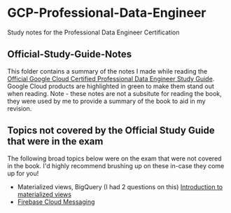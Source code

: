 # GCP-Professional-Data-Engineer
Study notes for the Professional Data Engineer Certification

## Official-Study-Guide-Notes
This folder contains a summary of the notes I made while reading the [Official Google Cloud Certified Professional Data Engineer Study Guide](https://www.amazon.co.uk/Official-Google-Certified-Professional-Engineer/dp/1119618436). Google Cloud products are highlighted in green to make them stand out when reading.
Note - these notes are not a subsitute for reading the book, they were used by me to provide a summary of the book to aid in my revision.

## Topics not covered by the Official Study Guide that were in the exam
The following broad topics below were on the exam that were not covered in the book. I'd highly recommend brushing up on these in-case they come up for you!
- Materialized views, BigQuery (I had 2 questions on this) [Introduction to materialized views](https://cloud.google.com/bigquery/docs/materialized-views-intro#:~:text=In%20BigQuery%2C%20materialized%20views%20are,up%2Dto%2Ddate%20results)
- [Firebase Cloud Messaging](https://firebase.google.com/docs/cloud-messaging)

